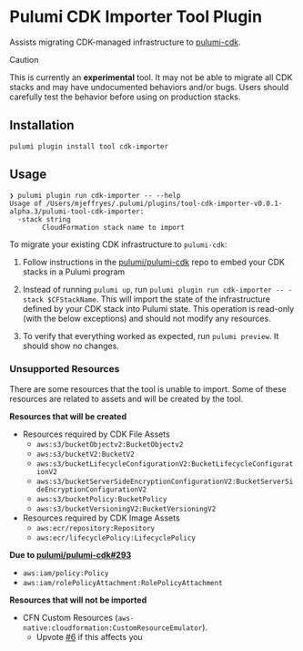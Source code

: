 # Pulumi CDK Importer Tool Plugin

Assists migrating CDK-managed infrastructure to [pulumi-cdk](https://github.com/pulumi/pulumi-cdk).

> [!CAUTION]
> This is currently an **experimental** tool. It may not be able to migrate all CDK stacks and may have undocumented behaviors and/or bugs.
> Users should carefully test the behavior before using on production stacks.

## Installation

``` shell
pulumi plugin install tool cdk-importer
```

## Usage

``` shell
❯ pulumi plugin run cdk-importer -- --help
Usage of /Users/mjeffryes/.pulumi/plugins/tool-cdk-importer-v0.0.1-alpha.3/pulumi-tool-cdk-importer:
  -stack string
    	CloudFormation stack name to import
```

To migrate your existing CDK infrastructure to `pulumi-cdk`:

1. Follow instructions in the [pulumi/pulumi-cdk](https://github.com/pulumi/pulumi-cdk) repo to embed your CDK stacks in a Pulumi program

1. Instead of running `pulumi up`, run `pulumi plugin run cdk-importer -- -stack $CFStackName`. This will import the state of the 
  infrastructure defined by your CDK stack into Pulumi state. This operation is read-only (with the below exceptions) and should not modify any resources.

1. To verify that everything worked as expected, run `pulumi preview`. It should show no changes.

### Unsupported Resources

There are some resources that the tool is unable to import. Some of these
resources are related to assets and will be created by the tool.

**Resources that will be created**

- Resources required by CDK File Assets
  - `aws:s3/bucketObjectv2:BucketObjectv2`
  - `aws:s3/bucketV2:BucketV2`
  - `aws:s3/bucketLifecycleConfigurationV2:BucketLifecycleConfigurationV2`
  - `aws:s3/bucketServerSideEncryptionConfigurationV2:BucketServerSideEncryptionConfigurationV2`
  - `aws:s3/bucketPolicy:BucketPolicy`
  - `aws:s3/bucketVersioningV2:BucketVersioningV2`
- Resources required by CDK Image Assets
  - `aws:ecr/repository:Repository`
  - `aws:ecr/lifecyclePolicy:LifecyclePolicy`

**Due to [pulumi/pulumi-cdk#293](https://github.com/pulumi/pulumi-cdk/issues/293)**
- `aws:iam/policy:Policy`
- `aws:iam/rolePolicyAttachment:RolePolicyAttachment`

**Resources that will not be imported**

- CFN Custom Resources (`aws-native:cloudformation:CustomResourceEmulator`).
    - Upvote [#6](https://github.com/pulumi/pulumi-tool-cdk-importer/issues/6) if this affects you
